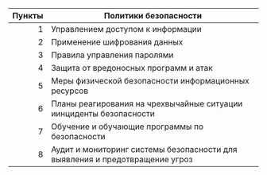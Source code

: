 | Пункты | Политики безопасности |
|-:|-|
| 1 | Управлением доступом к информации | 
| 2 | Применение шифрования данных |
| 3 | Правила управления паролями |
| 4 | Защита от вредоносных программ и атак |
| 5 | Меры физической безопасности информационных ресурсов |
| 6 | Планы реагирования на чрехвычайные ситуации иинциденты безопасности |
| 7 | Обучение и обучающие программы по безопасности |
| 8 | Аудит и мониторинг системы безопасности для выявления и предотвращение угроз |
